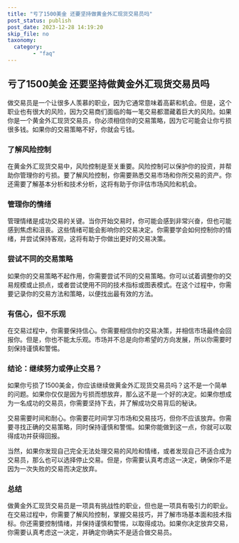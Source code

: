 ```yaml
---
title: "亏了1500美金 还要坚持做黄金外汇现货交易员吗"
post_status: publish
post_date: 2023-12-28 14:19:20
skip_file: no
taxonomy:
  category:
        - "faq"
---
```


## 亏了1500美金 还要坚持做黄金外汇现货交易员吗

做交易员是一个让很多人羡慕的职业，因为它通常意味着高薪和机会。但是，这个职业也有很大的风险，因为交易商们面临的每一笔交易都潜藏着巨大的风险。如果你是一个黄金外汇现货交易员，你必须相信你的交易策略，因为它可能会让你亏损很多钱。如果你的交易策略不好，你就会亏钱。

### 了解风险控制

在黄金外汇现货交易中，风险控制是至关重要。风险控制可以保护你的投资，并帮助你管理你的亏损。要了解风险控制，你需要熟悉交易市场和你所交易的资产。你还需要了解基本分析和技术分析，这将有助于你评估市场风险和机会。

### 管理你的情绪

管理情绪是成功交易的关键。当你开始交易时，你可能会感到非常兴奋，但也可能感到焦虑和沮丧。这些情绪可能会影响你的交易决定。你需要学会如何控制你的情绪，并尝试保持客观，这将有助于你做出更好的交易决策。

### 尝试不同的交易策略

如果你的交易策略不起作用，你需要尝试不同的交易策略。你可以试着调整你的交易规模或止损点，或者尝试使用不同的技术指标或图表模式。在这个过程中，你需要记录你的交易方法和策略，以便找出最有效的方法。

### 有信心，但不乐观

在交易过程中，你需要保持信心。你需要相信你的交易决策，并相信市场最终会回报你。但是，你也不能太乐观。市场并不总是向你希望的方向发展，所以你需要时刻保持谨慎和警惕。

### 结论：继续努力或停止交易？

如果你亏损了1500美金，你应该继续做黄金外汇现货交易员吗？这不是一个简单的问题。如果你仅仅是因为亏损而想放弃，那么这不是一个好的决定。如果你想成为一名成功的交易员，你需要坚持下去，并了解成功交易背后的秘诀。

交易需要时间和耐心。你需要花时间学习市场和交易技巧，但你不应该放弃。你需要寻找正确的交易策略，同时保持谨慎和警惕。如果你能做到这一点，你就可以取得成功并获得回报。

当然，如果你发现自己完全无法处理交易的风险和情绪，或者发现自己不适合成为交易员，那么也可以选择停止交易。但是，你需要认真考虑这一决定，确保你不是因为一次失败的交易而决定放弃。

### 总结

做黄金外汇现货交易员是一项具有挑战性的职业，但也是一项具有吸引力的职业。在交易过程中，你需要了解风险控制，掌握交易技巧，并了解市场基本面和技术指标。你还需要控制情绪，并保持谨慎和警惕，以取得成功。如果你决定放弃交易，你需要认真考虑这一决定，并确定你确实不是适合做交易员。
